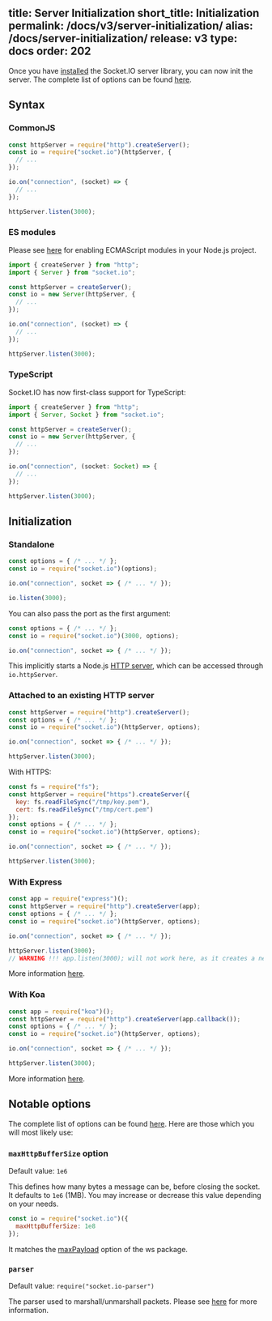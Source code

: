 title: Server Initialization
short_title: Initialization
permalink: /docs/v3/server-initialization/
alias: /docs/server-initialization/
release: v3
type: docs
order: 202
---

Once you have [installed](/docs/v3/server-installation/) the Socket.IO server library, you can now init the server. The complete list of options can be found [here](/docs/server-api/#new-Server-httpServer-options).

## Syntax

### CommonJS

```js
const httpServer = require("http").createServer();
const io = require("socket.io")(httpServer, {
  // ...
});

io.on("connection", (socket) => {
  // ...
});

httpServer.listen(3000);
```

### ES modules

Please see [here](https://nodejs.org/api/esm.html#esm_enabling) for enabling ECMAScript modules in your Node.js project.

```js
import { createServer } from "http";
import { Server } from "socket.io";

const httpServer = createServer();
const io = new Server(httpServer, {
  // ...
});

io.on("connection", (socket) => {
  // ...
});

httpServer.listen(3000);
```

### TypeScript

Socket.IO has now first-class support for TypeScript:

```ts
import { createServer } from "http";
import { Server, Socket } from "socket.io";

const httpServer = createServer();
const io = new Server(httpServer, {
  // ...
});

io.on("connection", (socket: Socket) => {
  // ...
});

httpServer.listen(3000);
```

## Initialization

### Standalone

```js
const options = { /* ... */ };
const io = require("socket.io")(options);

io.on("connection", socket => { /* ... */ });

io.listen(3000);
```

You can also pass the port as the first argument:

```js
const options = { /* ... */ };
const io = require("socket.io")(3000, options);

io.on("connection", socket => { /* ... */ });
```

This implicitly starts a Node.js [HTTP server](https://nodejs.org/docs/latest/api/http.html#http_class_http_server), which can be accessed through `io.httpServer`.

### Attached to an existing HTTP server

```js
const httpServer = require("http").createServer();
const options = { /* ... */ };
const io = require("socket.io")(httpServer, options);

io.on("connection", socket => { /* ... */ });

httpServer.listen(3000);
```

With HTTPS:

```js
const fs = require("fs");
const httpServer = require("https").createServer({
  key: fs.readFileSync("/tmp/key.pem"),
  cert: fs.readFileSync("/tmp/cert.pem")
});
const options = { /* ... */ };
const io = require("socket.io")(httpServer, options);

io.on("connection", socket => { /* ... */ });

httpServer.listen(3000);
```

### With Express

```js
const app = require("express")();
const httpServer = require("http").createServer(app);
const options = { /* ... */ };
const io = require("socket.io")(httpServer, options);

io.on("connection", socket => { /* ... */ });

httpServer.listen(3000);
// WARNING !!! app.listen(3000); will not work here, as it creates a new HTTP server
```

More information [here](http://expressjs.com/).

### With Koa

```js
const app = require("koa")();
const httpServer = require("http").createServer(app.callback());
const options = { /* ... */ };
const io = require("socket.io")(httpServer, options);

io.on("connection", socket => { /* ... */ });

httpServer.listen(3000);
```

More information [here](https://koajs.com/).

## Notable options

The complete list of options can be found [here](/docs/v3/server-api/#new-Server-httpServer-options). Here are those which you will most likely use:

### `maxHttpBufferSize` option

Default value: `1e6`

This defines how many bytes a message can be, before closing the socket. It defaults to `1e6` (1MB). You may increase or decrease this value depending on your needs.

```js
const io = require("socket.io")({
  maxHttpBufferSize: 1e8
});
```

It matches the [maxPayload](https://github.com/websockets/ws/blob/master/doc/ws.md#new-websocketserveroptions-callback) option of the ws package.

### `parser`

Default value: `require("socket.io-parser")`

The parser used to marshall/unmarshall packets. Please see [here](/docs/v3/custom-parser) for more information.
